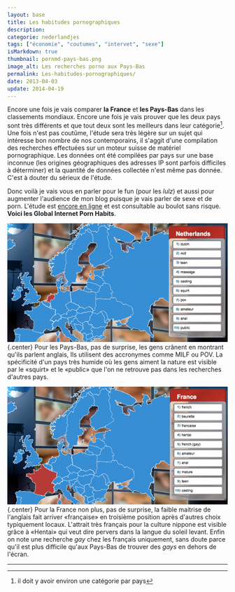 ```yaml
---
layout: base
title: Les habitudes pornographiques
description: 
categorie: nederlandjes
tags: ["économie", "coutumes", "intervet", "sexe"]
isMarkdown: true
thumbnail: pornmd-pays-bas.png
image_alt: Les recherches porno aux Pays-Bas
permalink: Les-habitudes-pornographiques/
date: 2013-04-03
update: 2014-04-19
---
```


Encore une fois je vais comparer **la France** et **les Pays-Bas** dans les classements mondiaux. Encore une fois je vais prouver que les deux pays sont très différents et que tout deux sont les meilleurs dans leur catégorie[^1]. Une fois n'est pas coutûme, l'étude sera très légère sur un sujet qui intéresse bon nombre de nos contemporains, il s'aggit d'une compilation des recherches effectuées sur un moteur suisse de matériel pornographique. Les données ont été compilées par pays sur une base inconnue (les origines géographiques des adresses IP sont parfois difficiles à déterminer) et la quantité de données collectée n'est même pas donnée. C'est à douter du sérieux de l'étude. 

Donc voilà je vais vous en parler pour le fun (pour les *lulz*) et aussi pour augmenter l'audience de mon blog puisque je vais parler de sexe et de porn. L'étude est [encore en ligne](http://www.pornmd.com/sex-search) et est consultable au boulot sans risque. **Voici les Global Internet Porn Habits**.

![Les recherches porno aux Pays-Bas](pornmd-pays-bas.png){.center}
Pour les Pays-Bas, pas de surprise, les gens crânent en montrant qu'ils parlent anglais, Ils utilisent des accronymes comme MILF ou POV. La spécificité d'un pays très humide où les gens aiment la nature est visible par le «squirt» et le «public» que l'on ne retrouve pas dans les recherches d'autres pays.

![Les recherches porno en France](pornmd-france.png){.center}
Pour la France non plus, pas de surprise, la faible maitrise de l'anglais fait arriver «française» en troisième position après d'autres choix typiquement locaux. L'attrait très français pour la culture nippone est visible grâce à «Hentai» qui veut dire pervers dans la langue du soleil levant. Enfin on note une recherche *gay* chez les français uniquement, sans doute parce qu'il est plus difficile qu'aux Pays-Bas de trouver des *gays* en dehors de l'écran.

---
[^1]: il doit y avoir environ une catégorie par pays
